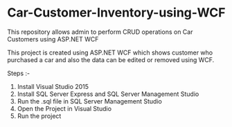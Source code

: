 # Car-Customer-Inventory-using-WCF
This repository allows admin to perform CRUD operations on Car Customers using ASP.NET WCF

This project is created using ASP.NET WCF which shows customer who purchased a car and also the data can be edited or removed using WCF.

Steps :-
 
1. Install Visual Studio 2015
2. Install SQL Server Express and SQL Server Management Studio
3. Run the .sql file in SQL Server Management Studio
4. Open the Project in Visual Studio
5. Run the project
